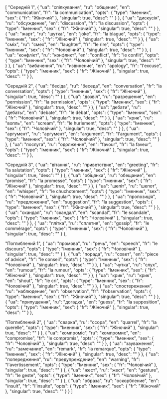 [
  "Середній 1",
  {
    "ua": "спілкування",
    "ru": "общение",
    "en": "communication",
    "fr": "la communication",
    "opts": {
      "type": "Іменник",
      "sex": {
        "fr": "Жіночий"
      },
      "singular": true,
      "desc": ""
    }
  },
  {
    "ua": "дискусія",
    "ru": "обсуждение",
    "en": "discussion",
    "fr": "la discussion",
    "opts": {
      "type": "Іменник",
      "sex": {
        "fr": "Жіночий"
      },
      "singular": true,
      "desc": ""
    }
  },
  {
    "ua": "жарт",
    "ru": "шутка",
    "en": "joke",
    "fr": "la blague",
    "opts": {
      "type": "Іменник",
      "sex": {
        "fr": "Жіночий"
      },
      "singular": true,
      "desc": ""
    }
  },
  {
    "ua": "сміх",
    "ru": "смех",
    "en": "laughter",
    "fr": "le rire",
    "opts": {
      "type": "Іменник",
      "sex": {
        "fr": "Чоловічий"
      },
      "singular": true,
      "desc": ""
    }
  },
  {
    "ua": "конфлікт",
    "ru": "конфликт",
    "en": "conflict",
    "fr": "le conflit",
    "opts": {
      "type": "Іменник",
      "sex": {
        "fr": "Чоловічий"
      },
      "singular": true,
      "desc": ""
    }
  },
  {
    "ua": "вибачення",
    "ru": "извинение",
    "en": "apology",
    "fr": "l'excuse",
    "opts": {
      "type": "Іменник",
      "sex": {
        "fr": "Жіночий"
      },
      "singular": true,
      "desc": ""
    }
  },



  "Середній 2",
  {
    "ua": "бесіда",
    "ru": "беседа",
    "en": "conversation",
    "fr": "la conversation",
    "opts": {
      "type": "Іменник",
      "sex": {
        "fr": "Жіночий"
      },
      "singular": true,
      "desc": ""
    }
  },
  {
    "ua": "дозвіл",
    "ru": "разрешение",
    "en": "permission",
    "fr": "la permission",
    "opts": {
      "type": "Іменник",
      "sex": {
        "fr": "Жіночий"
      },
      "singular": true,
      "desc": ""
    }
  },
  {
    "ua": "дебати",
    "ru": "дебаты",
    "en": "debate",
    "fr": "le débat",
    "opts": {
      "type": "Іменник",
      "sex": {
        "fr": "Чоловічий"
      },
      "singular": true,
      "desc": ""
    }
  },
  {
    "ua": "крик",
    "ru": "вопль",
    "en": "scream",
    "fr": "le hurlement",
    "opts": {
      "type": "Іменник",
      "sex": {
        "fr": "Чоловічий"
      },
      "singular": true,
      "desc": ""
    }
  },
  {
    "ua": "аргумент",
    "ru": "аргумент",
    "en": "argument",
    "fr": "l'argument",
    "opts": {
      "type": "Іменник",
      "sex": {
        "fr": "Чоловічий"
      },
      "singular": true,
      "desc": ""
    }
  },
  {
    "ua": "послуга",
    "ru": "одолжение",
    "en": "favour",
    "fr": "la faveur",
    "opts": {
      "type": "Іменник",
      "sex": {
        "fr": "Жіночий"
      },
      "singular": true,
      "desc": ""
    }
  },



  "Середній 3",
  {
    "ua": "вітання",
    "ru": "приветствие",
    "en": "greeting",
    "fr": "la salutation",
    "opts": {
      "type": "Іменник",
      "sex": {
        "fr": "Жіночий"
      },
      "singular": true,
      "desc": ""
    }
  },
  {
    "ua": "обіцянка",
    "ru": "обещание",
    "en": "promise",
    "fr": "la promesse",
    "opts": {
      "type": "Іменник",
      "sex": {
        "fr": "Жіночий"
      },
      "singular": true,
      "desc": ""
    }
  },
  {
    "ua": "шепіт",
    "ru": "шепот",
    "en": "whisper",
    "fr": "le chuchotement",
    "opts": {
      "type": "Іменник",
      "sex": {
        "fr": "Чоловічий"
      },
      "singular": true,
      "desc": ""
    }
  },
  {
    "ua": "пропозиція",
    "ru": "предложение",
    "en": "suggestion",
    "fr": "la suggestion",
    "opts": {
      "type": "Іменник",
      "sex": {
        "fr": "Жіночий"
      },
      "singular": true,
      "desc": ""
    }
  },
  {
    "ua": "скандал",
    "ru": "скандал",
    "en": "scandal",
    "fr": "le scandale",
    "opts": {
      "type": "Іменник",
      "sex": {
        "fr": "Чоловічий"
      },
      "singular": true,
      "desc": ""
    }
  },
  {
    "ua": "плітка",
    "ru": "сплетня",
    "en": "gossip",
    "fr": "le commérage",
    "opts": {
      "type": "Іменник",
      "sex": {
        "fr": "Чоловічий"
      },
      "singular": true,
      "desc": ""
    }
  },



  "Поглиблений 1",
  {
    "ua": "промова",
    "ru": "речь",
    "en": "speech",
    "fr": "le discours",
    "opts": {
      "type": "Іменник",
      "sex": {
        "fr": "Чоловічий"
      },
      "singular": true,
      "desc": ""
    }
  },
  {
    "ua": "порада",
    "ru": "совет",
    "en": "piece of advice",
    "fr": "le conseil",
    "opts": {
      "type": "Іменник",
      "sex": {
        "fr": "Чоловічий"
      },
      "singular": true,
      "desc": ""
    }
  },
  {
    "ua": "чутка",
    "ru": "слух",
    "en": "rumour",
    "fr": "la rumeur",
    "opts": {
      "type": "Іменник",
      "sex": {
        "fr": "Жіночий"
      },
      "singular": true,
      "desc": ""
    }
  },
  {
    "ua": "крик",
    "ru": "крик",
    "en": "shout",
    "fr": "le cri",
    "opts": {
      "type": "Іменник",
      "sex": {
        "fr": "Чоловічий"
      },
      "singular": true,
      "desc": ""
    }
  },
  {
    "ua": "спостереження",
    "ru": "наблюдение",
    "en": "observation",
    "fr": "l'observation",
    "opts": {
      "type": "Іменник",
      "sex": {
        "fr": "Жіночий"
      },
      "singular": true,
      "desc": ""
    }
  },
  {
    "ua": "припущення",
    "ru": "догадка",
    "en": "guess",
    "fr": "la supposition",
    "opts": {
      "type": "Іменник",
      "sex": {
        "fr": "Жіночий"
      },
      "singular": true,
      "desc": ""
    }
  },



  "Поглиблений 2",
  {
    "ua": "сварка",
    "ru": "ссора",
    "en": "quarrel",
    "fr": "la querelle",
    "opts": {
      "type": "Іменник",
      "sex": {
        "fr": "Жіночий"
      },
      "singular": true,
      "desc": ""
    }
  },
  {
    "ua": "компроміс",
    "ru": "компромис",
    "en": "compromise",
    "fr": "le compromis",
    "opts": {
      "type": "Іменник",
      "sex": {
        "fr": "Чоловічий"
      },
      "singular": true,
      "desc": ""
    }
  },
  {
    "ua": "зауваження",
    "ru": "замечание",
    "en": "remark",
    "fr": "la remarque",
    "opts": {
      "type": "Іменник",
      "sex": {
        "fr": "Жіночий"
      },
      "singular": true,
      "desc": ""
    }
  },
  {
    "ua": "попередження",
    "ru": "предупреждение",
    "en": "warning",
    "fr": "l'avertissement",
    "opts": {
      "type": "Іменник",
      "sex": {
        "fr": "Чоловічий"
      },
      "singular": true,
      "desc": ""
    }
  },
  {
    "ua": "жест",
    "ru": "жест",
    "en": "gesture",
    "fr": "le geste",
    "opts": {
      "type": "Іменник",
      "sex": {
        "fr": "Чоловічий"
      },
      "singular": true,
      "desc": ""
    }
  },
  {
    "ua": "образа",
    "ru": "оскорбление",
    "en": "insult",
    "fr": "l'insulte",
    "opts": {
      "type": "Іменник",
      "sex": {
        "fr": "Жіночий"
      },
      "singular": true,
      "desc": ""
    }
  }
]